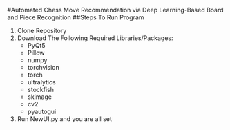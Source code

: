 #Automated Chess Move Recommendation via Deep Learning-Based Board and Piece Recognition
##Steps To Run Program
1. Clone Repository
2. Download The Following Required Libraries/Packages:
   - PyQt5
   - Pillow
   - numpy
   - torchvision
   - torch
   - ultralytics
   - stockfish
   - skimage
   - cv2
   - pyautogui
3. Run NewUI.py and you are all set

